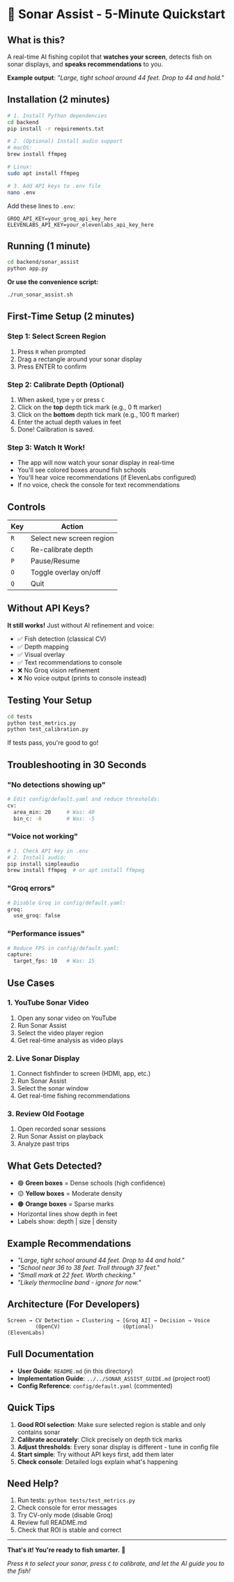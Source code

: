 # 🚀 Sonar Assist - 5-Minute Quickstart

## What is this?

A real-time AI fishing copilot that **watches your screen**, detects fish on sonar displays, and **speaks recommendations** to you.

**Example output**: *"Large, tight school around 44 feet. Drop to 44 and hold."*

## Installation (2 minutes)

```bash
# 1. Install Python dependencies
cd backend
pip install -r requirements.txt

# 2. (Optional) Install audio support
# macOS:
brew install ffmpeg

# Linux:
sudo apt install ffmpeg

# 3. Add API keys to .env file
nano .env
```

Add these lines to `.env`:
```env
GROQ_API_KEY=your_groq_api_key_here
ELEVENLABS_API_KEY=your_elevenlabs_api_key_here
```

## Running (1 minute)

```bash
cd backend/sonar_assist
python app.py
```

**Or use the convenience script:**
```bash
./run_sonar_assist.sh
```

## First-Time Setup (2 minutes)

### Step 1: Select Screen Region
1. Press `R` when prompted
2. Drag a rectangle around your sonar display
3. Press ENTER to confirm

### Step 2: Calibrate Depth (Optional)
1. When asked, type `y` or press `C`
2. Click on the **top** depth tick mark (e.g., 0 ft marker)
3. Click on the **bottom** depth tick mark (e.g., 100 ft marker)
4. Enter the actual depth values in feet
5. Done! Calibration is saved.

### Step 3: Watch It Work!
- The app will now watch your sonar display in real-time
- You'll see colored boxes around fish schools
- You'll hear voice recommendations (if ElevenLabs configured)
- If no voice, check the console for text recommendations

## Controls

| Key | Action |
|-----|--------|
| `R` | Select new screen region |
| `C` | Re-calibrate depth |
| `P` | Pause/Resume |
| `O` | Toggle overlay on/off |
| `Q` | Quit |

## Without API Keys?

**It still works!** Just without AI refinement and voice:

- ✅ Fish detection (classical CV)
- ✅ Depth mapping
- ✅ Visual overlay
- ✅ Text recommendations to console
- ❌ No Groq vision refinement
- ❌ No voice output (prints to console instead)

## Testing Your Setup

```bash
cd tests
python test_metrics.py
python test_calibration.py
```

If tests pass, you're good to go!

## Troubleshooting in 30 Seconds

### "No detections showing up"
```bash
# Edit config/default.yaml and reduce thresholds:
cv:
  area_min: 20     # Was: 40
  bin_c: -8        # Was: -5
```

### "Voice not working"
```bash
# 1. Check API key in .env
# 2. Install audio:
pip install simpleaudio
brew install ffmpeg  # or apt install ffmpeg
```

### "Groq errors"
```bash
# Disable Groq in config/default.yaml:
groq:
  use_groq: false
```

### "Performance issues"
```bash
# Reduce FPS in config/default.yaml:
capture:
  target_fps: 10   # Was: 15
```

## Use Cases

### 1. YouTube Sonar Video
1. Open any sonar video on YouTube
2. Run Sonar Assist
3. Select the video player region
4. Get real-time analysis as video plays

### 2. Live Sonar Display
1. Connect fishfinder to screen (HDMI, app, etc.)
2. Run Sonar Assist
3. Select the sonar window
4. Get real-time fishing recommendations

### 3. Review Old Footage
1. Open recorded sonar sessions
2. Run Sonar Assist on playback
3. Analyze past trips

## What Gets Detected?

- 🟢 **Green boxes** = Dense schools (high confidence)
- 🟡 **Yellow boxes** = Moderate density
- 🟠 **Orange boxes** = Sparse marks
- Horizontal lines show depth in feet
- Labels show: depth | size | density

## Example Recommendations

- *"Large, tight school around 44 feet. Drop to 44 and hold."*
- *"School near 36 to 38 feet. Troll through 37 feet."*
- *"Small mark at 22 feet. Worth checking."*
- *"Likely thermocline band - ignore for now."*

## Architecture (For Developers)

```
Screen → CV Detection → Clustering → [Groq AI] → Decision → Voice
         (OpenCV)                    (Optional)            (ElevenLabs)
```

## Full Documentation

- **User Guide**: `README.md` (in this directory)
- **Implementation Guide**: `../../SONAR_ASSIST_GUIDE.md` (project root)
- **Config Reference**: `config/default.yaml` (commented)

## Quick Tips

1. **Good ROI selection**: Make sure selected region is stable and only contains sonar
2. **Calibrate accurately**: Click precisely on depth tick marks
3. **Adjust thresholds**: Every sonar display is different - tune in config file
4. **Start simple**: Try without API keys first, add them later
5. **Check console**: Detailed logs explain what's happening

## Need Help?

1. Run tests: `python tests/test_metrics.py`
2. Check console for error messages
3. Try CV-only mode (disable Groq)
4. Review full README.md
5. Check that ROI is stable and correct

---

**That's it! You're ready to fish smarter.** 🎣

*Press `R` to select your sonar, press `C` to calibrate, and let the AI guide you to the fish!*
